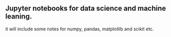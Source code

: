 ## Jupyter notebooks for data science and machine leaning.
it will include some notes for numpy, pandas, matplotlib and scikit etc.
